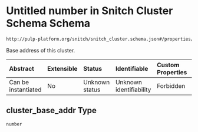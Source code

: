 # Untitled number in Snitch Cluster Schema Schema

```txt
http://pulp-platform.org/snitch/snitch_cluster.schema.json#/properties/cluster_base_addr
```

Base address of this cluster.

| Abstract            | Extensible | Status         | Identifiable            | Custom Properties | Additional Properties | Access Restrictions | Defined In                                                                       |
| :------------------ | :--------- | :------------- | :---------------------- | :---------------- | :-------------------- | :------------------ | :------------------------------------------------------------------------------- |
| Can be instantiated | No         | Unknown status | Unknown identifiability | Forbidden         | Allowed               | none                | [snitch_cluster.schema.json*](snitch_cluster.schema.json "open original schema") |

## cluster_base_addr Type

`number`

